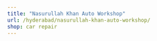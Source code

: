 ```yaml
---
title: "Nasurullah Khan Auto Workshop"
url: /hyderabad/nasurullah-khan-auto-workshop/
shop: car repair
---
```

